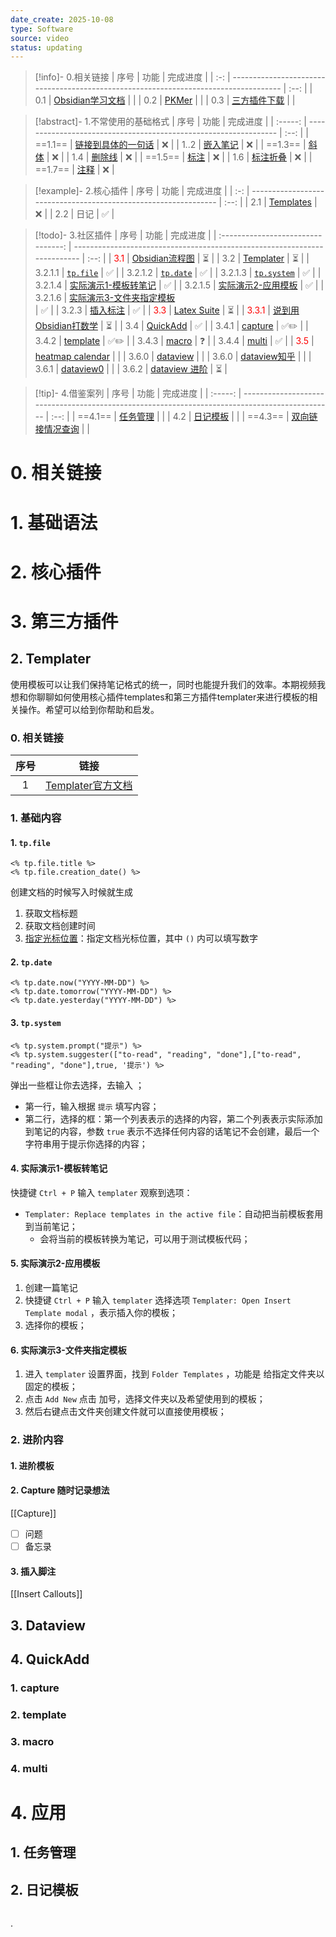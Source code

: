 ```yaml
---
date_create: 2025-10-08
type: Software
source: video
status: updating
---
```


> [!info]- 0.相关链接
| 序号  | 功能                                                                                   | 完成进度 |
| :-: | ------------------------------------------------------------------------------------ | :--: |
| 0.1 | [Obsidian学习文档](https://coffeetea.top/zh/)                                            |      |
| 0.2 | [PKMer](https://pkmer.cn/index_old/)                                                 |      |
| 0.3 | [三方插件下载](https://airtable.com/appErQxa3n8SnyUdO/shrdmp10Lxmf5Wmgl/tblJqnWpcKURTjysX) |      |

> [!abstract]- 1.不常使用的基础格式
|   序号    | 功能                                                               | 完成进度 |
| :-----: | ---------------------------------------------------------------- | :--: |
| ==1.1== | [链接到具体的一句话](https://www.bilibili.com/video/BV1Hj411E7ra?t=316.9) |  ❌   |
|  1..2   | [嵌入笔记](https://www.bilibili.com/video/BV1Hj411E7ra?t=406.2)      |  ❌   |
| ==1.3== | [斜体](https://www.bilibili.com/video/BV1Hj411E7ra?t=671.5)        |  ❌   |
|   1.4   | [删除线](https://www.bilibili.com/video/BV1Hj411E7ra?t=699.9)       |  ❌   |
| ==1.5== | [标注](https://www.bilibili.com/video/BV1Hj411E7ra?t=1078.3)       |  ❌   |
|   1.6   | [标注折叠](https://www.bilibili.com/video/BV1Hj411E7ra?t=1227.6)     |  ❌   |
| ==1.7== | [注释](https://www.bilibili.com/video/BV1Hj411E7ra?t=1258.4)       |  ❌   |

> [!example]- 2.核心插件
| 序号  | 功能                                                              | 完成进度 |
| :-: | --------------------------------------------------------------- | :--: |
| 2.1 | [Templates](https://www.bilibili.com/video/BV1c64y1W7c2?t=52.0) |  ❌   |
| 2.2 | 日记                                                              |  ✅   |

> [!todo]- 3.社区插件
|                 序号                 | 功能                                                                        | 完成进度 |
| :--------------------------------: | ------------------------------------------------------------------------- | :--: |
|  <font color="#ff0000">3.1</font>  | [Obsidian流程图](https://zhuanlan.zhihu.com/p/1936544558864398155)           |  ⏳   |
|                3.2                 | [Templater](https://www.bilibili.com/video/BV1c64y1W7c2?t=480.9)          |  ⏳   |
|              3.2.1.1               | [`tp.file`](https://www.bilibili.com/video/BV1c64y1W7c2?t=627.9)          |  ✅   |
|              3.2.1.2               | [`tp.date`](https://www.bilibili.com/video/BV1c64y1W7c2?t=689.9)          |  ✅   |
|              3.2.1.3               | [`tp.system`](https://www.bilibili.com/video/BV1c64y1W7c2?t=724.5)        |  ✅   |
|              3.2.1.4               | [实际演示1-模板转笔记](https://www.bilibili.com/video/BV1c64y1W7c2?t=822)          |  ✅   |
|              3.2.1.5               | [实际演示2-应用模板](https://www.bilibili.com/video/BV1c64y1W7c2?t=1068.4)        |  ✅   |
|              3.2.1.6               | [实际演示3-文件夹指定模板](https://www.bilibili.com/video/BV1c64y1W7c2?t=1178.6)<br> |  ✅   |
|               3.2.3                | [插入标注](https://www.bilibili.com/video/BV1c64y1W7c2?t=1828.3)              |  ✅   |
|  <font color="#ff0000">3.3</font>  | [Latex Suite](https://zhuanlan.zhihu.com/p/1931395948728259558)           |  ⏳   |
| <font color="#ff0000">3.3.1</font> | [说到用Obsidian打数学](https://www.bilibili.com/video/BV13baozkETT/)            |  ⏳   |
|                3.4                 | [QuickAdd](https://www.bilibili.com/video/BV1Zi4y1v7st/)                  |  ✅   |
|               3.4.1                | [capture](https://www.bilibili.com/video/BV1Zi4y1v7st?t=112.5)            | ✅✏️  |
|               3.4.2                | [template](https://www.bilibili.com/video/BV1Zi4y1v7st?t=661.7)           | ✅✏️  |
|               3.4.3                | [macro](https://www.bilibili.com/video/BV1Zi4y1v7st?t=1015.0)             |  ❓   |
|               3.4.4                | [multi](https://www.bilibili.com/video/BV1Zi4y1v7st?t=1472.5)             |  ✅   |
|  <font color="#ff0000">3.5</font>  | [heatmap calendar](https://www.bilibili.com/video/BV1orubzJEi7?t=198.6)   |      |
|               3.6.0                | [dataview](https://github.com/blacksmithgu/obsidian-dataview)             |      |
|               3.6.0                | [dataview知乎](https://zhuanlan.zhihu.com/p/393550306)                      |      |
|               3.6.1                | [dataview0](https://blacksmithgu.github.io/obsidian-dataview/)            |      |
|               3.6.2                | [dataview 进阶](https://www.bilibili.com/video/BV1ewdnYtERW/)               |  ⏳   |

> [!tip]- 4.借鉴案列
|   序号    | 功能                                                                                             | 完成进度 |
| :-----: | ---------------------------------------------------------------------------------------------- | :--: |
| ==4.1== | [任务管理](https://www.bilibili.com/video/BV1Gu4y1G7Yy)                                            |      |
|   4.2   | [日记模板](https://www.bilibili.com/video/BV1fT4m1U7JS?vd_source=aef73766b941d8e52cb9a97d24ea42a2) |      |
| ==4.3== | [双向链接情况查询](https://www.bilibili.com/video/BV1ZZ421b7Db?t=807.8)                                |      |

# 0. 相关链接
# 1. 基础语法
# 2. 核心插件
# 3. 第三方插件
## 2. Templater
使用模板可以让我们保持笔记格式的统一，同时也能提升我们的效率。本期视频我想和你聊聊如何使用核心插件templates和第三方插件templater来进行模板的相关操作。希望可以给到你帮助和启发。
### 0. 相关链接
| 序号  | 链接                                                         |
| :-: | ---------------------------------------------------------- |
|  1  | [Templater官方文档](https://silentvoid13.github.io/Templater/) |
### 1. 基础内容
#### 1. `tp.file`
```templater
<% tp.file.title %>
<% tp.file.creation_date() %>

```
创建文档的时候写入时候就生成
1. 获取文档标题
2. 获取文档创建时间
3. [指定光标位置](https://www.bilibili.com/video/BV1c64y1W7c2?t=1014.5)：指定文档光标位置，其中 `()` 内可以填写数字
#### 2. `tp.date`
```templater
<% tp.date.now("YYYY-MM-DD") %>
<% tp.date.tomorrow("YYYY-MM-DD") %>
<% tp.date.yesterday("YYYY-MM-DD") %>
```
#### 3. `tp.system`
```templater
<% tp.system.prompt("提示") %>
<% tp.system.suggester(["to-read", "reading", "done"],["to-read", "reading", "done"],true, '提示') %>
```
弹出一些框让你去选择，去输入 ；
- 第一行，输入根据 `提示` 填写内容；
- 第二行，选择的框：第一个列表表示的选择的内容，第二个列表表示实际添加到笔记的内容，参数 `true` 表示不选择任何内容的话笔记不会创建，最后一个字符串用于提示你选择的内容；
#### 4. 实际演示1-模板转笔记
快捷键 `Ctrl + P` 输入 `templater` 观察到选项：
- `Templater: Replace templates in the active file`：自动把当前模板套用到当前笔记；
	- 会将当前的模板转换为笔记，可以用于测试模板代码；
#### 5. 实际演示2-应用模板
1. 创建一篇笔记
2. 快捷键 `Ctrl + P` 输入 `templater` 选择选项 `Templater: Open Insert Template modal` ，表示插入你的模板；
3. 选择你的模板；
#### 6. 实际演示3-文件夹指定模板
1. 进入 `templater` 设置界面，找到 `Folder Templates` ，功能是 给指定文件夹以固定的模板；
2. 点击 `Add New` 点击 加号，选择文件夹以及希望使用到的模板；
3. 然后右键点击文件夹创建文件就可以直接使用模板；
### 2. 进阶内容

#### 1. 进阶模板


#### 2. Capture 随时记录想法
[[Capture]]
- [ ] 问题
- [ ] 备忘录

#### 3. 插入脚注
[[Insert Callouts]]
## 3. Dataview

## 4. QuickAdd
### 1. capture

### 2. template

### 3. macro

### 4. multi

# 4. 应用
## 1. 任务管理


## 2. 日记模板










```templater

```


.


